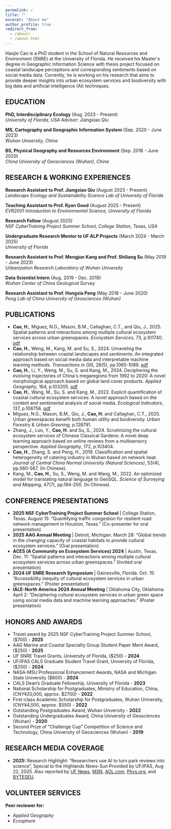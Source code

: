 ```yaml
---
permalink: /
title: ""
excerpt: "About me"
author_profile: true
redirect_from: 
  - /about/
  - /about.html
---
```


Haojie Cao is a PhD student in the School of Natural Resources and Environment (SNRE) at the University of Florida. He received his Master's degree in Geographic Information Science with thesis project focused on coastal landscape perceptions and corresponding sentiments based on social media data. Currently, he is working on his research that aims to provide deeper insights into urban ecosystem services and biodiversity with big data and artificial intelligence (AI) techniques. 

## EDUCATION
**PhD, Interdisciplinary Ecology** (Aug. 2023 - Present)  
*University of Florida, USA* Advisor: Jiangxiao Qiu

**MS, Cartography and Geographic Information System** (Sep. 2020 - June 2023)  
*Wuhan University, China*

**BS, Physical Geography and Resources Environment** (Sep. 2016 - June 2020)  
*China University of Geosciences (Wuhan), China*

## RESEARCH & WORKING EXPERIENCES
**Research Assistant to Prof. Jiangxiao Qiu** (August 2023 - Present)  
*Landscape Ecology and Sustainability Science Lab of University of Florida*

**Teaching Assistant to Prof. Ryan Good** (August 2025 - Present)  
*EVR2001 Introduction to Environmental Science, University of Florida*

**Research Fellow** (August 2025)  
*NSF CyberTraining Project Summer School, College Station, Texas, USA*

**Undergraduate Research Mentor to UF ALP Projects** (March 2024 - March 2025)  
*University of Florida*

**Research Assistant to Prof. Mengjun Kang and Prof. Shiliang Su** (May 2019 - June 2023)  
*Urbanization Research Laboratory of Wuhan University*

**Data Scientist Intern** (Aug. 2019 - Dec. 2019)  
*Wuhan Center of China Geological Survey*

**Research Assistant to Prof. Hongxia Peng** (May 2018 - June 2020)  
*Peng Lab of China University of Geosciences (Wuhan)*

## PUBLICATIONS
* **Cao, H.**, Miguez, N.G., Mason, B.M., Callaghan, C.T., and Qiu, J., 2025. Spatial patterns and interactions among multiple cultural ecosystem services across urban greenspaces. *Ecosystem Services*, 73, p.101740. [pdf](https://drive.google.com/file/d/1NKueD5Y3UPyZ9Bg4vFxJ7XF8i36nBOQN/view?usp=sharing)
* **Cao, H.**, Weng, M., Kang, M. and Su, S., 2024. Unraveling the relationship between coastal landscapes and sentiments: An integrated approach based on social media data and interpretable machine learning methods. *Transactions in GIS*, 28(5), pp.1065-1089. [pdf](https://drive.google.com/file/d/10mqi1auNGRHKmxhqvebmIvkJ1s77uOyd/view?usp=sharing)
* **Cao, H.**, Li, Y., Weng, M., Su, S. and Kang, M., 2024. Deciphering the evolving trajectories of China's megaregions from 1992 to 2020: A novel morphological approach based on global land cover products. *Applied Geography*, 164, p.103205. [pdf](https://drive.google.com/file/d/1S0dWRuuXNEtJSuqavbJhRfQJSdMhcGmG/view?usp=sharing)
* **Cao, H.**, Wang, M., Su, S. and Kang, M., 2022. Explicit quantification of coastal cultural ecosystem services: A novel approach based on the content and sentimental analysis of social media. *Ecological Indicators*, 137, p.108756. [pdf](https://drive.google.com/file/d/12pzykn5r4DSXoTxBd_jyjIMjGxgEu4ES/view?usp=sharing)
* Miguez, N.G., Mason, B.M., Qiu, J., **Cao, H.** and Callaghan, C.T., 2025. Urban greenspaces benefit both human utility and biodiversity. *Urban Forestry & Urban Greening*, p.128791.
* Zhang, J., Luo, Y., **Cao, H.** and Su, S., 2024. Scrutinizing the cultural ecosystem services of Chinese Classical Gardens: A novel deep learning approach based on online reviews from a multisensory perspective. *Applied Geography*, 172, p.103404.
* **Cao, H.**, Zhang, S. and Peng, H., 2019. Classification and spatial heterogeneity of catering industry in Wuhan based on network heat. *Journal of Central China Normal University (Natural Sciences)*, 53(4), pp.560-567. (In Chinese).
* Kang, M., **Cao, H.**, Su, S., Weng, M. and Wang, M., 2022. An optimized model for translating natural language to GeoSQL. *Science of Surveying and Mapping*, 47(7), pp.194-200. (In Chinese).

## CONFERENCE PRESENTATIONS
* **2025 NSF CyberTraining Project Summer School** | College Station, Texas. August 15: “Quantifying traffic congestion for resilient road network management in Houston, Texas.” (Co-presenter for oral presentation)
* **2025 AAG Annual Meeting** | Detroit, Michigan. March 28: “Global trends in the changing capacity of coastal habitats to provide cultural ecosystem services.” (Oral presentation)
* **ACES (A Community on Ecosystem Services) 2024** | Austin, Texas. Dec. 11: “Spatial patterns and interactions among multiple cultural ecosystem services across urban greenspaces.” (Invited oral presentation)
* **2024 UF SNRE Research Symposium** | Gainesville, Florida. Oct. 15: “Accessibility inequity of cultural ecosystem services in urban greenspaces.” (Poster presentation)
* **IALE-North America 2024 Annual Meeting** | Oklahoma City, Oklahoma. April 2: “Deciphering cultural ecosystem services in urban green space using social media data and machine learning approaches.” (Poster presentation)

## HONORS AND AWARDS
* Travel award by 2025 NSF CyberTraining Project Summer School, ($700) - **2025**
* AAG Marine and Coastal Specialty Group Student Paper Merit Award, ($250) - **2025**
* UF SNRE Travel Grants, University of Florida, ($250) - **2024**
* UF/IFAS CALS Graduate Student Travel Grant, University of Florida, ($250) - **2024**
* NASA-MSU Professional Enhancement Awards, NASA and Michigan State University ($600) - **2024**
* CALS Dean’s Graduate Fellowship, University of Florida - **2023**
* National Scholarship for Postgraduates, Ministry of Education, China, (CNY¥20,000, approx. $2700) - **2022**
* First-class Academic Scholarship for Postgraduates, Wuhan University, (CNY¥4,000, approx. $550) - **2022**
* Outstanding Postgraduates Award, Wuhan University - **2022**
* Outstanding Undergraduates Award, China University of Geosciences (Wuhan) - **2020**
* Second Prize of “Challenge Cup” Competition of Science and Technology, China University of Geosciences (Wuhan) - **2019**

## RESEARCH MEDIA COVERAGE
* **2025:** Research Highlight: “Researchers use AI to turn park reviews into science”, Special to the Highlands News-Sun Provided by UF/IFAS, Aug 22, 2025. Also reported by [UF News](https://news.ufl.edu/2025/08/park-review-study/), [MSN](https://www.msn.com/en-us/news/technology/researchers-use-ai-to-turn-park-reviews-into-science/ar-AA1L2lAH), [AOL.com](https://www.aol.com/news/secret-beloved-florida-parks-ai-123411348.html), [Phys.org](https://phys.org/news/2025-08-ai-science.html), and [BYTESEU](https://www.byteseu.com/1311369/).  

## VOLUNTEER SERVICES
**Peer reviewer for:**
* *Applied Geography*
* *Ecosphere*
